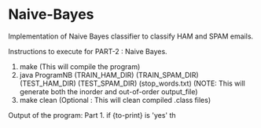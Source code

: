 # Naive-Bayes
Implementation of Naive Bayes classifier to classify HAM and SPAM emails.

Instructions to execute for PART-2 : Naive Bayes.
1. make 						       (This will compile the program)
2. java ProgramNB (TRAIN_HAM_DIR) (TRAIN_SPAM_DIR) (TEST_HAM_DIR) (TEST_SPAM_DIR) (stop_words.txt) 	(NOTE: This will generate both the inorder and out-of-order output_file)
3. make clean 						(Optional : This will clean compiled .class files)

Output of the program:
Part 1. if {to-print} is 'yes' th
